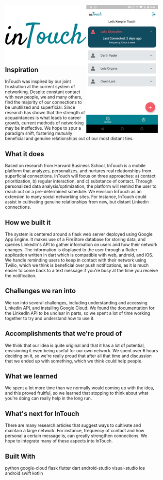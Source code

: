 <img align="left" src="app_logo_large.png" height="200">
<img align="right" src="intouch_1.png" height="420em" />

## Inspiration
InTouch was inspired by our joint frustration at the current system of networking. Despite constant contact with new people, we and many others, find the majority of our connections to be unutilized and superficial. Since research has shown that the strength of acquaintances is what leads to career growth, current methods of networking may be ineffective. We hope to spur a paradigm shift, fostering mutually beneficial and genuine relationships out of our most distant ties.

## What it does
Based on research from Harvard Business School, InTouch is a mobile platform that analyzes, personalizes, and nurtures real relationships from superficial connections. InTouch will focus on three approaches: a) contact prioritization, b) regular interaction, and c) substance of contact. Through personalized data analysis/optimization, the platform will remind the user to reach out on a pre-determined schedule. We envision InTouch as an extension to many social networking sites. For instance, InTouch could assist in cultivating genuine relationships from new, but distant Linkedin connections.

## How we built it
The system is centered around a flask web server deployed using Google App Engine. It makes use of a FireStore database for storing data, and queries LinkedIn's API to gather information on users and how their network changes. The information is displayed to the user through a flutter application written in dart which is compatible with web, android, and iOS. We handle reminding users to keep in contact with their network using Twilio, which we think is beneficial over push notifications, as it is much easier to come back to a text message if you're busy at the time you receive the notification.

## Challenges we ran into
We ran into several challenges, including understanding and accessing Linkedin API, and installing Google Cloud. We found the documentation for the LinkedIn API to be unclear in parts, so we spent a lot of time working together to try and understand how to use it.

## Accomplishments that we're proud of
We think that our idea is quite original and that it has a lot of potential, envisioning it even being useful for our own network. We spent over 6 hours deciding on it, so we're really proud that after all that time and discussion that we ended up with something, which we think could help people.

## What we learned
We spent a lot more time than we normally would coming up with the idea, and this proved fruitful, so we learned that stopping to think about what you're doing can really help in the long run.

## What's next for InTouch
There are many research articles that suggest ways to cultivate and maintain a large network. For instance, frequency of contact and how personal a certain message is, can greatly strengthen connections. We hope to integrate many of these aspects into InTouch.

## Built With
python
google-cloud
flask
flutter
dart
android-studio
visual-studio
ios
android
swift
kotlin
